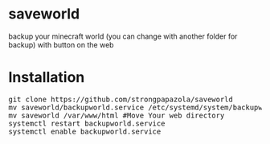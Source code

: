 # saveworld
backup your minecraft world (you can change with another folder for backup) with button on the web

# Installation
<pre>git clone https://github.com/strongpapazola/saveworld
mv saveworld/backupworld.service /etc/systemd/system/backupworld.service #create systemd
mv saveworld /var/www/html #Move Your web directory
systemctl restart backupworld.service
systemctl enable backupworld.service
</pre>
